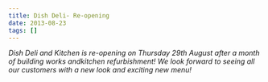 ```yaml
---
title: Dish Deli- Re-opening
date: 2013-08-23
tags: []
---
```

_Dish Deli and Kitchen is re-opening on Thursday 29th August after a month of building works andkitchen refurbishment! We look forward to seeing all our customers with a new look and exciting new menu!_

